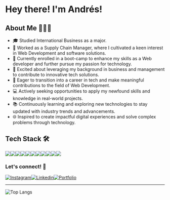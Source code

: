 # Hey there! I'm Andrés!

## About Me 👨🏻‍💻

- 🎓 Studied International Business as a major.
- 💼 Worked as a Supply Chain Manager, where I cultivated a keen interest in Web Development and software solutions.
- 🔧 Currently enrolled in a boot-camp to enhance my skills as a Web developer and further pursue my passion for technology.
- 🌟 Excited about leveraging my background in business and management to contribute to innovative tech solutions.
- 🚀 Eager to transition into a career in tech and make meaningful contributions to the field of Web Development.
- 💻 Actively seeking opportunities to apply my newfound skills and knowledge in real-world projects.
- 📚 Continuously learning and exploring new technologies to stay updated with industry trends and advancements.
- 🌐 Inspired to create impactful digital experiences and solve complex problems through technology.

## Tech Stack 🛠

<img src="https://img.shields.io/badge/HTML5-E34F26?style=for-the-badge&logo=html5&logoColor=white"><img src="https://img.shields.io/badge/JavaScript-323330?style=for-the-badge&logo=javascript&logoColor=F7DF1E"><img src="https://img.shields.io/badge/CSS3-1572B6?style=for-the-badge&logo=css3&logoColor=white"><img src="https://img.shields.io/badge/Sass-CC6699?style=for-the-badge&logo=sass&logoColor=white"><img src="https://img.shields.io/badge/React-20232A?style=for-the-badge&logo=react&logoColor=61DAFB"><img src="https://img.shields.io/badge/Tailwind_CSS-38B2AC?style=for-the-badge&logo=tailwind-css&logoColor=blue"><img src="  https://img.shields.io/badge/MongoDB-4EA94B?style=for-the-badge&logo=mongodb&logoColor=white"><img src="https://img.shields.io/badge/Express%20js-000000?style=for-the-badge&logo=express&logoColor=white"><img src="https://img.shields.io/badge/GIT-E44C30?style=for-the-badge&logo=git&logoColor=white"><img src="https://img.shields.io/badge/GitHub-100000?style=for-the-badge&logo=github&logoColor=white"><img src="https://img.shields.io/badge/VSCode-0078D4?style=for-the-badge&logo=visual%20studio%20code&logoColor=white">


### Let's connect! 🤝

<a href="https://www.instagram.com/anfvc/"><img alt="Instagram" src="https://img.shields.io/badge/Instagram-E4405F?style=for-the-badge&logo=instagram&logoColor=white"></a><a href="https://www.linkedin.com/in/avillay/"><img alt="Linkedin" src="  https://img.shields.io/badge/LinkedIn-0077B5?style=for-the-badge&logo=linkedin&logoColor=white"></a><a href="https://anfvc.com"><img alt="Portfolio" src="https://img.shields.io/badge/Portfolio-255E63?style=for-the-badge&logo=About.me&logoColor=white"></a>

---


![Top Langs](https://github-readme-stats.vercel.app/api/top-langs/?username=anfvc&layout=compact&theme=transparent)

